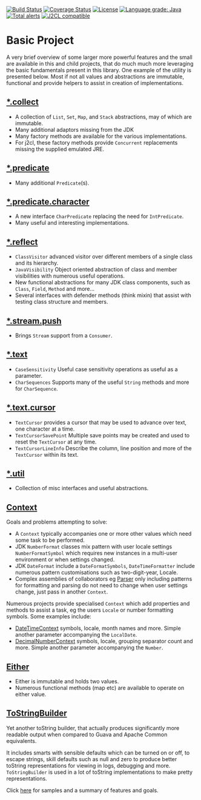 [![Build Status](https://github.com/mP1/walkingkooka/actions/workflows/build.yaml/badge.svg)](https://github.com/mP1/walkingkooka/actions/workflows/build.yaml/badge.svg)
[![Coverage Status](https://coveralls.io/repos/github/mP1/walkingkooka/badge.svg?branch=master)](https://coveralls.io/github/mP1/walkingkooka?branch=master)
[![License](https://img.shields.io/badge/License-Apache%202.0-blue.svg)](https://opensource.org/licenses/Apache-2.0)
[![Language grade: Java](https://img.shields.io/lgtm/grade/java/g/mP1/walkingkooka.svg?logo=lgtm&logoWidth=18)](https://lgtm.com/projects/g/mP1/walkingkooka/context:java)
[![Total alerts](https://img.shields.io/lgtm/alerts/g/mP1/walkingkooka.svg?logo=lgtm&logoWidth=18)](https://lgtm.com/projects/g/mP1/walkingkooka/alerts/)
[![J2CL compatible](https://img.shields.io/badge/J2CL-compatible-brightgreen.svg)](https://github.com/mP1/j2cl-central)



# Basic Project

A very brief overview of some larger more powerful features and the small are available in this and child projects, 
that do much much more leveraging the basic fundamentals present in this library. One example of the utility is presented
below. Most if not all values and abstractions are immutable, functional and provide helpers to assist in creation of implementations.


## [*.collect](https://github.com/mP1/walkingkooka/blob/master/src/main/java/walkingkooka/collect)

- A collection of `List`, `Set`, `Map`, and `Stack` abstractions, may of which are immutable.
- Many additional adaptors missing from the JDK
- Many factory methods are available for the various implementations.
- For j2cl, these factory methods provide `Concurrent` replacements missing the supplied emulated JRE.



## [*.predicate](https://github.com/mP1/walkingkooka/blob/master/src/main/java/walkingkooka/predicate)

- Many additional `Predicate`(s).



## [*.predicate.character](https://github.com/mP1/walkingkooka/blob/master/src/main/java/walkingkooka/predicate/character)

- A new interface `CharPredicate` replacing the need for `IntPredicate`.
- Many useful and interesting implementations.


## [*.reflect](https://github.com/mP1/walkingkooka/blob/master/src/main/java/walkingkooka/reflect)

- `ClassVisitor` advanced visitor over different members of a single class and its hierarchy.
- `JavaVisibility` Object oriented abstraction of class and member visibilities with numerous useful operations.
- New functional abstractions for many JDK class components, such as `Class`, `Field`, `Method` and more...
- Several interfaces with defender methods (think mixin) that assist with testing class structure and members.



## [*.stream.push](https://github.com/mP1/walkingkooka/blob/master/src/main/java/walkingkooka/stream/push)

- Brings `Stream` support from a `Consumer`.



## [*.text](https://github.com/mP1/walkingkooka/blob/master/src/main/java/walkingkooka/text)

- `CaseSensitivity` Useful case sensitivity operations as useful as a parameter.
- `CharSequences` Supports many of the useful `String` methods and more for `CharSequence`.



## [*.text.cursor](https://github.com/mP1/walkingkooka/blob/master/src/main/java/walkingkooka/text/cursor)

- `TextCursor` provides a cursor that may be used to advance over text, one character at a time. 
- `TextCursorSavePoint` Multiple save points may be created and used to reset the `TextCursor` at any time.
- `TextCursorLineInfo` Describe the column, line position and more of the `TextCursor` within its text.


## [*.util](https://github.com/mP1/walkingkooka/blob/master/src/main/java/walkingkooka/util)

- Collection of misc interfaces and useful abstractions.



## [Context](https://github.com/mP1/walkingkooka/tree/master/src/main/java/walkingkooka/Context.java)

Goals and problems attempting to solve:

- A `Context` typically accompanies one or more other values which need some task to be performed.
- JDK `NumberFormat` classes mix pattern with user locale settings `NumberFormatSymbol` which requires new instances in a multi-user environment or when settings changed.
- JDK `DateFormat` include a `DateFormatSymbols`, `DateTimeFormatter` include numerous pattern customisations such as two-digit-year, Locale.
- Complex assemblies of collaborators eg [Parser](https://github.com/mP1/walkingkooka-text-cursor-parser/blob/master/src/main/java/walkingkooka/text/cursor/parser/Parser.java) 
  only including patterns for formatting and parsing do not need to change when user settings change, just pass in another `Context`.
  


Numerous projects provide specialised `Context` which add properties and methods to assist a task, eg the users `Locale` or number formatting symbols. Some examples include:
- [DateTimeContext](https://github.com/mP1/walkingkooka-datetime/blob/master/src/main/java/walkingkooka/datetime/DateTimeContext.java) symbols, locale, month names and more. Simple another parameter accompanying the `LocalDate`.
- [DecimalNumberContext](https://github.com/mP1/walkingkooka-math/blob/master/src/main/java/walkingkooka/math/DecimalNumberContext.java) symbols, locale, grouping separator count and more. Simple another parameter accompanying the `Number`.



## [Either](https://github.com/mP1/walkingkooka/tree/master/src/main/java/walkingkooka/Either.java)

- Either is immutable and holds two values.
- Numerous functional methods (map etc) are available to operate on either value.



## [ToStringBuilder](https://github.com/mP1/walkingkooka/tree/master/src/main/java/walkingkooka/ToStringBuilder.java)

Yet another toString builder, that actually produces significantly more readable output when compared to Guava and
Apache Common equivalents.

It includes smarts with sensible defaults which can be turned on or off, to escape strings,
skill defaults such as null and zero to produce better toString representations for viewing in logs, debugging and more.
`ToStringBuilder` is used in a lot of toString implementations to make pretty representations.

Click [here](ToStringBuilder.md) for samples and a summary of features and goals.



